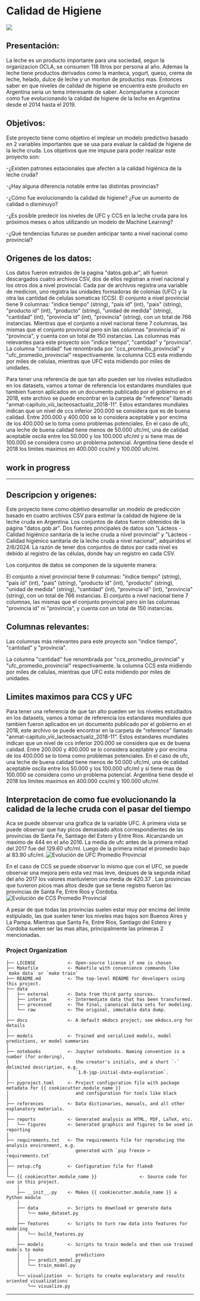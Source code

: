 # Calidad de Higiene

<a target="_blank" href="https://cookiecutter-data-science.drivendata.org/">
    <img src="https://img.shields.io/badge/CCDS-Project%20template-328F97?logo=cookiecutter" />
</a>

## Presentación:

La leche es un producto importante para una sociedad, segun la organizacion OCLA, se consumen 118 litros por persona al año. Ademas la leche tiene productos derivados como la manteca, yogurt, queso, crema de leche, helado, dulce de leche y un monton de productos mas. Entonces saber en que niveles de calidad de higiene se encuentra este producto en Argentina seria un tema interesante de saber. Acompañame a conocer como fue evolucionando la calidad de higiene de la leche en Argentina desde el 2014 hasta el 2019.

## Objetivos:

Este proyecto tiene como objetivo el implear un modelo predictivo basado en 2 variables importantes que se usa para evaluar la calidad de higiene de la leche cruda. Los objetivos que me impuse para poder realizar este proyecto son:

-¿Existen patrones estacionales que afecten a la calidad higiénica de la leche cruda?

-¿Hay alguna diferencia notable entre las distintas provincias? 

-¿Cómo fue evolucionando la calidad de higiene? ¿Fue un aumento de calidad o disminuyo?

-¿Es posible predecir los niveles de UFC y CCS en la leche cruda para los próximos meses o años utilizando un modelo de Machine Learning?

-¿Qué tendencias futuras se pueden anticipar tanto a nivel nacional como provincial?

## Origenes de los datos:

Los datos fueron extraidos de la pagina "datos.gob.ar", alli fueron descargados cuatro archivos CSV, dos de ellos registran a nivel nacional y los otros dos a nivel provincial. Cada par de archivos registra una variable de medicion, uno registra las unidades formadoras de colonias (UFC) y la otra las cantidad de celulas somaticas (CCS). 
El conjunto a nivel provincial tiene 9 columnas: "indice tiempo" (string), "pais id" (int), "pais" (string), "producto id" (int), "producto" (string), "unidad de medida" (string), "cantidad" (int), "provincia id" (int), "provincia" (string), con un total de 766 instancias. Mientras que el conjunto a nivel nacional tiene 7 columnas, las mismas que el conjunto provincial pero sin las columnas "provincia id" ni "provincia", y cuenta con un total de 150 instancias.
Las columnas más relevantes para este proyecto son "indice tiempo", "cantidad" y "provincia". La columna "cantidad" fue renombrada por "ccs_promedio_provincial" y "ufc_promedio_provincial" respectivamente. la columna CCS esta midiendo por miles de celulas, mientras que UFC esta midiendo por miles de unidades.

Para tener una referencia de que tan alto pueden ser los niveles estudiados en los datasets, vamos a tomar de referencia los estandares mundiales que tambien fueron aplicados en un documento publicado por el gobierno en el 2018, este archivo se puede encontrar en la carpeta de "reference" llamado "anmat-capitulo_viii_lacteosactualiz_2018-11". Estos estandares mundiales indican que un nivel de ccs inferior 200.000 se considera que es de buena calidad. Entre 200.000 y 400.000 se lo considera aceptable y por encima de los 400.000 se lo toma como problemas potenciales. En el caso de ufc, una leche de buena calidad tiene menos de 50.000 ufc/ml, una de calidad aceptable oscila entre los 50.000 y los 100.000 ufc/ml y si tiene mas de 100.000 se considera como un problema potencial.
Argentina tiene desde el 2018 los limites maximos en 400.000 ccs/ml y 100.000 ufc/ml.

## work in progress




------------------------------------------------------------------------------------------------------------------------------------------------------------------------------------------------------------------------------------------------------------------------------------------------------------------------------------------------------------------------------------------------------------------------------------------------------------------------------------------------------------------------------------------------------------------------------------------------------------------------------------------------------------------------------------------------------------------------------------------------------------------------------------------------------------------------------------------------------------------------------------------------------------------------------------------------------------------------------------------------------------------------------------------------------------------------------------------------------------------------

## Descripcion y origenes:

Este proyecto tiene como objetivo desarrollar un modelo de predicción basado en cuatro archivos CSV para estimar la calidad de higiene de la leche cruda en Argentina. Los conjuntos de datos fueron obtenidos de la página "datos.gob.ar". Dos fuentes principales de datos son "Lácteos - Calidad higiénico sanitaria de la leche cruda a nivel provincial" y "Lácteos - Calidad higiénico sanitaria de la leche cruda a nivel nacional", adquiridos el 2/6/2024. La razón de tener dos conjuntos de datos por cada nivel es debido al registro de las células, donde hay un registro en cada CSV.

Los conjuntos de datos se componen de la siguiente manera:

El conjunto a nivel provincial tiene 9 columnas: "indice tiempo" (string), "pais id" (int), "pais" (string), "producto id" (int), "producto" (string), "unidad de medida" (string), "cantidad" (int), "provincia id" (int), "provincia" (string), con un total de 766 instancias.
El conjunto a nivel nacional tiene 7 columnas, las mismas que el conjunto provincial pero sin las columnas "provincia id" ni "provincia", y cuenta con un total de 150 instancias.

## Columnas relevantes:

Las columnas más relevantes para este proyecto son "indice tiempo", "cantidad" y "provincia".

La columna "cantidad" fue renombrada por "ccs_promedio_provincial" y "ufc_promedio_provincial" respectivamente. la columna CCS esta midiendo por miles de celulas, mientras que UFC esta midiendo por miles de unidades.

## Limites maximos para CCS y UFC

Para tener una referencia de que tan alto pueden ser los niveles estudiados en los datasets, vamos a tomar de referencia los estandares mundiales que tambien fueron aplicados en un documento publicado por el gobierno
en el 2018, este archivo se puede encontrar en la carpeta de "reference" llamado "anmat-capitulo_viii_lacteosactualiz_2018-11". Estos estandares mundiales indican que un nivel de ccs inferior 200.000 se considera que es de buena calidad. Entre 200.000 y 400.000 se lo considera aceptable y por encima de los 400.000 se lo toma como problemas potenciales.
En el caso de ufc, una leche de buena calidad tiene menos de 50.000 ufc/ml, una de calidad aceptable oscila entre los 50.000 y los 100.000 ufc/ml y si tiene mas de 100.000 se considera como un problema potencial.
Argentina tiene desde el 2018 los limites maximos en 400.000 ccs/ml y 100.000 ufc/ml.

## Interpretacion de como fue evolucionando la calidad de la leche cruda con el pasar del tiempo

Aca se puede observar una grafica de la variable UFC. A primera vista se puede observar que hay picos demasiado altos correspondientes de las provincias de Santa Fe, Santiago del Estero y Entre Rios. 
Alcanzando un maximo de 444 en el año 2016. La media de ufc antes de la primera mitad del 2017 fue del 129.60 ufc/ml. Luego de la primera mitad el promedio bajo al 83.90 ufc/ml.
![Evolución de UFC Promedio Provincial](references/ufc_promedio_provincial_evolucion.png)


En el caso de CCS se puede observar lo mismo que con el UFC, se puede observar una mejora pero esta vez mas leve, despues de la segunda mitad del año 2017 los valores mantuvieron una media de 420.37 .
Las provincias que tuvieron picos mas altos desde que se tiene registro fueron las provincias de Santa Fe, Entre Rios y Cordoba. 
![Evolución de CCS Promedio Provincial](references/ccs_promedio_provincial_evolucion.png)

A pesar de que todas las provincias suelen estar muy por encima del limite estipulado, las que suelen tener los niveles mas bajos son Buenos Aires y La Pampa. Mientras que Santa Fe, Entre Rios, Santiago
del Estero y Cordoba suelen ser las mas altas, principalmente las primeras 2 mencionadas. 

### Project Organization

```
├── LICENSE            <- Open-source license if one is chosen
├── Makefile           <- Makefile with convenience commands like `make data` or `make train`
├── README.md          <- The top-level README for developers using this project.
├── data
│   ├── external       <- Data from third party sources.
│   ├── interim        <- Intermediate data that has been transformed.
│   ├── processed      <- The final, canonical data sets for modeling.
│   └── raw            <- The original, immutable data dump.
│
├── docs               <- A default mkdocs project; see mkdocs.org for details
│
├── models             <- Trained and serialized models, model predictions, or model summaries
│
├── notebooks          <- Jupyter notebooks. Naming convention is a number (for ordering),
│                         the creator's initials, and a short `-` delimited description, e.g.
│                         `1.0-jqp-initial-data-exploration`.
│
├── pyproject.toml     <- Project configuration file with package metadata for {{ cookiecutter.module_name }}
│                         and configuration for tools like black
│
├── references         <- Data dictionaries, manuals, and all other explanatory materials.
│
├── reports            <- Generated analysis as HTML, PDF, LaTeX, etc.
│   └── figures        <- Generated graphics and figures to be used in reporting
│
├── requirements.txt   <- The requirements file for reproducing the analysis environment, e.g.
│                         generated with `pip freeze > requirements.txt`
│
├── setup.cfg          <- Configuration file for flake8
│
└── {{ cookiecutter.module_name }}                <- Source code for use in this project.
    │
    ├── __init__.py    <- Makes {{ cookiecutter.module_name }} a Python module
    │
    ├── data           <- Scripts to download or generate data
    │   └── make_dataset.py
    │
    ├── features       <- Scripts to turn raw data into features for modeling
    │   └── build_features.py
    │
    ├── models         <- Scripts to train models and then use trained models to make
    │   │                 predictions
    │   ├── predict_model.py
    │   └── train_model.py
    │
    └── visualization  <- Scripts to create exploratory and results oriented visualizations
        └── visualize.py
```

--------

